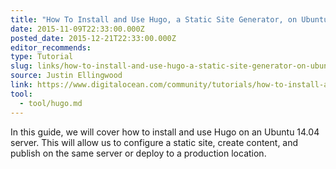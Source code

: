 ```yaml
---
title: "How To Install and Use Hugo, a Static Site Generator, on Ubuntu 14.04"
date: 2015-11-09T22:33:00.000Z
posted_date: 2015-12-21T22:33:00.000Z
editor_recommends:
type: Tutorial
slug: links/how-to-install-and-use-hugo-a-static-site-generator-on-ubuntu-1404
source: Justin Ellingwood
link: https://www.digitalocean.com/community/tutorials/how-to-install-and-use-hugo-a-static-site-generator-on-ubuntu-14-04/
tool:
  - tool/hugo.md
---
```

In this guide, we will cover how to install and use Hugo on an Ubuntu 14.04 server. This will allow us to configure a static site, create content, and publish on the same server or deploy to a production location.




